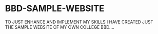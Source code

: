 # BBD-SAMPLE-WEBSITE
TO JUST ENHANCE AND IMPLEMENT MY SKILLS I HAVE CREATED JUST THE SAMPLE WEBSITE OF MY OWN COLLEGE BBD....
